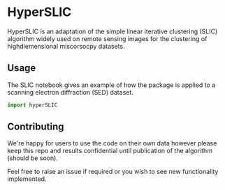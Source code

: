 # HyperSLIC

HyperSLIC is an adaptation of the simple linear iterative clustering (SLIC) algorithm widely used on remote sensing images for the clustering of highdiemensional miscorsocpy datasets.

## Usage
The SLIC notebook gives an example of how the package is applied to a scanning electron diffraction (SED) dataset.
```python
import hyperSLIC
```

## Contributing

We're happy for users to use the code on their own data however please keep this repo and results confidential until publication of the algorithm (should be soon).


Feel free to raise an issue if required or you wish to see new functionality implemented.
